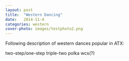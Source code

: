 ```yaml
---
layout: post
title:  "Western Dancing"
date:   2014-11-4
categories: western
cover-photo: images/testphoto2.png
---
```


Following description of western dances popular in ATX:

two-step/one-step
triple-two
polka
wcs(?)
